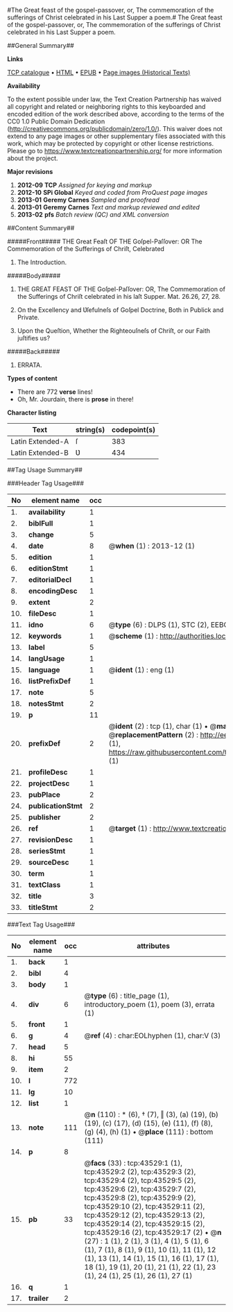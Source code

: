 #The Great feast of the gospel-passover, or, The commemoration of the sufferings of Christ celebrated in his Last Supper a poem.#
The Great feast of the gospel-passover, or, The commemoration of the sufferings of Christ celebrated in his Last Supper a poem.

##General Summary##

**Links**

[TCP catalogue](http://www.ota.ox.ac.uk/tcp/)  • 
[HTML](http://tei.it.ox.ac.uk/tcp/Texts-HTML/free/A41/A41899.html)  • 
[EPUB](http://tei.it.ox.ac.uk/tcp/Texts-EPUB/free/A41/A41899.epub) • 
[Page images (Historical Texts)](https://historicaltexts.jisc.ac.uk/eebo-09531555e)

**Availability**

To the extent possible under law, the Text Creation Partnership has waived all copyright and related or neighboring rights to this keyboarded and encoded edition of the work described above, according to the terms of the CC0 1.0 Public Domain Dedication (http://creativecommons.org/publicdomain/zero/1.0/). This waiver does not extend to any page images or other supplementary files associated with this work, which may be protected by copyright or other license restrictions. Please go to https://www.textcreationpartnership.org/ for more information about the project.

**Major revisions**

1. __2012-09__ __TCP__ *Assigned for keying and markup*
1. __2012-10__ __SPi Global__ *Keyed and coded from ProQuest page images*
1. __2013-01__ __Geremy Carnes__ *Sampled and proofread*
1. __2013-01__ __Geremy Carnes__ *Text and markup reviewed and edited*
1. __2013-02__ __pfs__ *Batch review (QC) and XML conversion*

##Content Summary##

#####Front#####
THE Great Feaſt OF THE Goſpel-Paſſover: OR The Commemoration of the Sufferings of Chriſt, Celebrated
1. The Introduction.

#####Body#####

1. THE GREAT FEAST OF THE Goſpel-Paſſover: OR, The Commemoration of the Sufferings of Chriſt celebrated in his laſt Supper. Mat. 26.26, 27, 28.

1. On the Excellency and Ʋſefulneſs of Goſpel Doctrine, Both in Publick and Private.

1. Upon the Queſtion, Whether the Righteouſneſs of Chriſt, or our Faith juſtifies us?

#####Back#####

1. ERRATA.

**Types of content**

  * There are 772 **verse** lines!
  * Oh, Mr. Jourdain, there is **prose** in there!

**Character listing**


|Text|string(s)|codepoint(s)|
|---|---|---|
|Latin Extended-A|ſ|383|
|Latin Extended-B|Ʋ|434|

##Tag Usage Summary##

###Header Tag Usage###

|No|element name|occ|attributes|
|---|---|---|---|
|1.|__availability__|1||
|2.|__biblFull__|1||
|3.|__change__|5||
|4.|__date__|8| @__when__ (1) : 2013-12 (1)|
|5.|__edition__|1||
|6.|__editionStmt__|1||
|7.|__editorialDecl__|1||
|8.|__encodingDesc__|1||
|9.|__extent__|2||
|10.|__fileDesc__|1||
|11.|__idno__|6| @__type__ (6) : DLPS (1), STC (2), EEBO-CITATION (1), OCLC (1), VID (1)|
|12.|__keywords__|1| @__scheme__ (1) : http://authorities.loc.gov/ (1)|
|13.|__label__|5||
|14.|__langUsage__|1||
|15.|__language__|1| @__ident__ (1) : eng (1)|
|16.|__listPrefixDef__|1||
|17.|__note__|5||
|18.|__notesStmt__|2||
|19.|__p__|11||
|20.|__prefixDef__|2| @__ident__ (2) : tcp (1), char (1)  •  @__matchPattern__ (2) : ([0-9\-]+):([0-9IVX]+) (1), (.+) (1)  •  @__replacementPattern__ (2) : http://eebo.chadwyck.com/downloadtiff?vid=$1&page=$2 (1), https://raw.githubusercontent.com/textcreationpartnership/Texts/master/tcpchars.xml#$1 (1)|
|21.|__profileDesc__|1||
|22.|__projectDesc__|1||
|23.|__pubPlace__|2||
|24.|__publicationStmt__|2||
|25.|__publisher__|2||
|26.|__ref__|1| @__target__ (1) : http://www.textcreationpartnership.org/docs/. (1)|
|27.|__revisionDesc__|1||
|28.|__seriesStmt__|1||
|29.|__sourceDesc__|1||
|30.|__term__|1||
|31.|__textClass__|1||
|32.|__title__|3||
|33.|__titleStmt__|2||


###Text Tag Usage###

|No|element name|occ|attributes|
|---|---|---|---|
|1.|__back__|1||
|2.|__bibl__|4||
|3.|__body__|1||
|4.|__div__|6| @__type__ (6) : title_page (1), introductory_poem (1), poem (3), errata (1)|
|5.|__front__|1||
|6.|__g__|4| @__ref__ (4) : char:EOLhyphen (1), char:V (3)|
|7.|__head__|5||
|8.|__hi__|55||
|9.|__item__|2||
|10.|__l__|772||
|11.|__lg__|10||
|12.|__list__|1||
|13.|__note__|111| @__n__ (110) : * (6), † (7), ‖ (3), (a) (19), (b) (19), (c) (17), (d) (15), (e) (11), (f) (8), (g) (4), (h) (1)  •  @__place__ (111) : bottom (111)|
|14.|__p__|8||
|15.|__pb__|33| @__facs__ (33) : tcp:43529:1 (1), tcp:43529:2 (2), tcp:43529:3 (2), tcp:43529:4 (2), tcp:43529:5 (2), tcp:43529:6 (2), tcp:43529:7 (2), tcp:43529:8 (2), tcp:43529:9 (2), tcp:43529:10 (2), tcp:43529:11 (2), tcp:43529:12 (2), tcp:43529:13 (2), tcp:43529:14 (2), tcp:43529:15 (2), tcp:43529:16 (2), tcp:43529:17 (2)  •  @__n__ (27) : 1 (1), 2 (1), 3 (1), 4 (1), 5 (1), 6 (1), 7 (1), 8 (1), 9 (1), 10 (1), 11 (1), 12 (1), 13 (1), 14 (1), 15 (1), 16 (1), 17 (1), 18 (1), 19 (1), 20 (1), 21 (1), 22 (1), 23 (1), 24 (1), 25 (1), 26 (1), 27 (1)|
|16.|__q__|1||
|17.|__trailer__|2||
